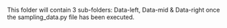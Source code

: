 This folder will contain 3 sub-folders: Data-left, Data-mid & Data-right once the sampling_data.py file has been executed.
